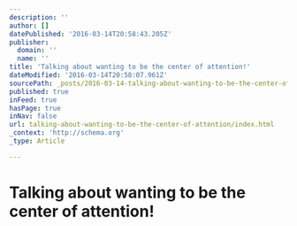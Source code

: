 ```yaml
---
description: ''
author: []
datePublished: '2016-03-14T20:58:43.205Z'
publisher:
  domain: ''
  name: ''
title: 'Talking about wanting to be the center of attention!'
dateModified: '2016-03-14T20:58:07.961Z'
sourcePath: _posts/2016-03-14-talking-about-wanting-to-be-the-center-of-attention.md
published: true
inFeed: true
hasPage: true
inNav: false
url: talking-about-wanting-to-be-the-center-of-attention/index.html
_context: 'http://schema.org'
_type: Article

---
```

# Talking about wanting to be the center of attention!